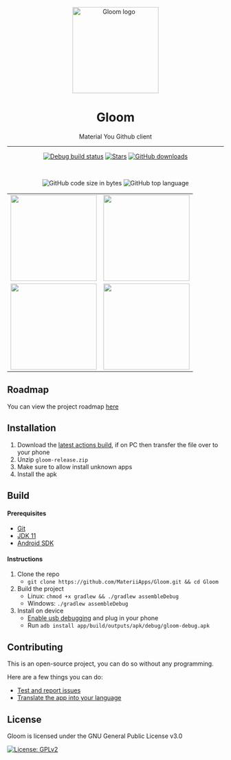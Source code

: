 
<div align="center">

  <img src=".github/images/logo.png" alt="Gloom logo" width="200px" />
  
  # Gloom

  
  Material You Github client
  
  ---
  [![Debug build status](https://img.shields.io/github/actions/workflow/status/MateriiApps/Gloom/android.yml?label=Debug%20Build&logo=github&style=for-the-badge&branch=main)](https://nightly.link/MateriiApps/Gloom/workflows/android/main/gloom-debug.zip)
  [![Stars](https://img.shields.io/github/stars/MateriiApps/Gloom?logo=github&style=for-the-badge)](https://github.com/MateriiApps/Gloom/stargazers)
  [![GitHub downloads](https://img.shields.io/discord/885879572447522817?logo=discord&logoColor=white&style=for-the-badge)](https://discord.gg/3y6vbneMsW)
  
  <br>
  
  ![GitHub code size in bytes](https://img.shields.io/github/languages/code-size/MateriiApps/Gloom?logo=github&logoColor=%23fff&style=for-the-badge)
  ![GitHub top language](https://img.shields.io/github/languages/top/MateriiApps/Gloom?style=for-the-badge)

|                                                                                                                                                                                                                                                       |                                                                                                                                                                                                                                                       |
|-------------------------------------------------------------------------------------------------------------------------------------------------------------------------------------------------------------------------------------------------------|-------------------------------------------------------------------------------------------------------------------------------------------------------------------------------------------------------------------------------------------------------|
| <picture><source media="(prefers-color-scheme: dark)" srcset=".github/images/Home.png" /><source media="(prefers-color-scheme: light)" srcset=".github/images/Home-Light.png" /><img src=".github/images/Home.png" width="200px"/></picture>          | <picture><source media="(prefers-color-scheme: dark)" srcset=".github/images/Explore.png" /><source media="(prefers-color-scheme: light)" srcset=".github/images/Explore-Light.png" /><img src=".github/images/Explore.png" width="200px"/></picture> |
| <picture><source media="(prefers-color-scheme: dark)" srcset=".github/images/Profile.png" /><source media="(prefers-color-scheme: light)" srcset=".github/images/Profile-Light.png" /><img src=".github/images/Profile.png" width="200px"/></picture> | <picture><source media="(prefers-color-scheme: dark)" srcset=".github/images/Repo.png" /><source media="(prefers-color-scheme: light)" srcset=".github/images/Repo-Light.png" /><img src=".github/images/Repo.png" width="200px"/></picture>          |
</div>

## Roadmap

You can view the project roadmap [here](https://github.com/orgs/MateriiApps/projects/2)

Installation
---
 1. Download the [latest actions build](https://nightly.link/MateriiApps/Gloom/workflows/android/main/gloom-release.zip), if on PC then transfer the file over to your phone
 2. Unzip `gloom-release.zip`
 3. Make sure to allow install unknown apps
 4. Install the apk

Build
---

#### Prerequisites
  - [Git](https://git-scm.com/downloads)
  - [JDK 11](https://www.oracle.com/java/technologies/javase/jdk11-archive-downloads.html)
  - [Android SDK](https://developer.android.com/studio)

#### Instructions

1. Clone the repo
    - `git clone https://github.com/MateriiApps/Gloom.git && cd Gloom`
2. Build the project
    - Linux: `chmod +x gradlew && ./gradlew assembleDebug`
    - Windows: `./gradlew assembleDebug`
3. Install on device
    - [Enable usb debugging](https://developer.android.com/studio/debug/dev-options) and plug in your phone
    - Run `adb install app/build/outputs/apk/debug/gloom-debug.apk`

## Contributing

This is an open-source project, you can do so without any programming.

Here are a few things you can do:

- [Test and report issues](https://github.com/MateriiApps/Gloom/issues/new/choose)
- [Translate the app into your language](https://crowdin.com/project/gloom)
    
License
---
Gloom is licensed under the GNU General Public License v3.0

[![License: GPLv2](https://img.shields.io/badge/License-GPL%20v3-blue.svg?style=for-the-badge)](https://github.com/MateriiApps/Gloom/blob/main/LICENSE)
